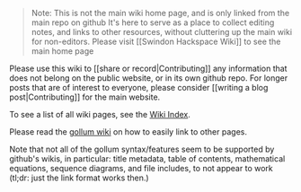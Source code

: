 > Note: This is not the main wiki home page, and is only linked from the main repo on github
> It's here to serve as a place to collect editing notes, and links to other resources, without cluttering up the main wiki for non-editors.
> Please visit [[Swindon Hackspace Wiki]] to see the main home page

Please use this wiki to [[share or record|Contributing]] any information that does not belong on the public website, or in its own github repo.  For longer posts that are of interest to everyone, please consider [[writing a blog post|Contributing]] for the main website.

To see a list of all wiki pages, see the [Wiki Index](_pages).

Please read the [gollum wiki](https://github.com/gollum/gollum/wiki#bracket-tags) on how to easily link to other pages.

Note that not all of the gollum syntax/features seem to be supported by github's wikis, in particular: title metadata, table of contents, mathematical equations, sequence diagrams, and file includes, to not appear to work (tl;dr: just the link format works then.)